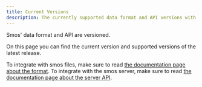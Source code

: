 ```yaml
---
title: Current Versions
description: The currently supported data format and API versions with instructions on how to integrate your application with smos
---
```



Smos' data format and API are versioned.

On this page you can find the current version and supported versions of the latest release.

To integrate with smos files, make sure to read [the documentation page about the format](/smos/file).
To integrate with the smos server, make sure to read [the documentation page about the server API](/smos-server).

